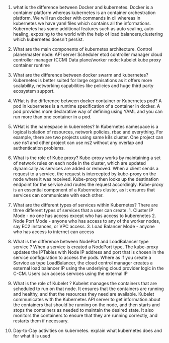 1. what is the difference between Docker and kubernetes.
       Docker is a container platform whereas kubernetes is an container orchestration platform.
       We will run docker with commands in cli whereas in kubernetes we have yaml files which contains all the informations.
       Kubernetes has some additional features such as auto scaling, auto healing, exposing to the world with the help of load balancers,clustering which kubernetes doesn't persist.

2. What are the main components of kubernetes architecture.
       Control plane/master node:
               API server
               Scheduler
               etcd
               controller manager
               cloud controller manager (CCM)
       Data plane/worker node:
               kubelet
               kube proxy
               container runtime

3. What are the difference between docker swarm and kubernetes?
       Kubernetes is better suited for large organisations as it offers more scalability, networking capabilities like policies and huge third party ecosystem support.

4. WHat is the difference between docker container or Kubernetes pod?
       A pod in kubernetes is a runtime specification of a container in docker. A pod provides more declarative way of defining using YAML and you can run more than one container in a pod.

5. WHat is the namespace in kubernetes?
       In Kubernetes namespace is a logical isolation of resources, network policies, rbac and everything. For example, there are two projects using same k8s cluster. One project can use ns1 and other project can use ns2 without any overlap and authentication problems.

6. What is the role of Kube proxy?
       Kube-proxy works by maintaining a set of network rules on each node in the cluster, which are updated dynamically as services are added or removed. When a client sends a request to a service, the request is intercepted by kube-proxy on the node where it was received. Kube-proxy then looks up the destination endpoint for the service and routes the request accordingly.
Kube-proxy is an essential component of a Kubernetes cluster, as it ensures that services can communicate with each other.

7. What are the different types of services within Kubernetes?
       There are three different types of services that a user can create.
                1. Cluster IP Mode - no one has access except who has access to kuberenetes
                2. Node Port Mode - anyone who has access to any of the worker nodes, say EC2 instances, or VPC access.
                3. Load Balancer Mode - anyone who has access to internet can access

8. What is the difference between NodePort and LoadBalancer type service ?
       When a service is created a NodePort type, The kube-proxy updates the IPTables with Node IP address and port that is chosen in the service configuration to access the pods.
       Where as if you create a Service as type LoadBalancer, the cloud control manager creates a external load balancer IP using the underlying cloud provider logic in the C-CM.
       Users can access services using the external IP

9. What is the role of Kubelet ?
       Kubelet manages the containers that are scheduled to run on that node. It ensures that the containers are running and healthy, and that the resources they need are available.
       Kubelet communicates with the Kubernetes API server to get information about the containers that should be running on the node, and then starts and stops the containers as needed to        maintain the desired state. It also monitors the containers to ensure that they are running correctly, and restarts them if necessary.

10. Day-to-Day activities on kubernetes.
        explain what kubernetes does and for what it is used
